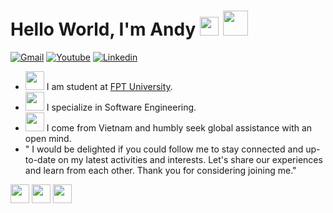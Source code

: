 # Hello World, I'm Andy <img src="https://media.giphy.com/media/u3NqET5KZHkOs/giphy.gif" width="30" /> <img src="https://media.giphy.com/media/vlwVZMjk5ivdYwkDWT/giphy.gif" width="40" />

[![Gmail](https://img.shields.io/twitter/url?label=Gmail&logo=gmail&url=https://gmail.com)](mailto:duy.maianh26@gmail.com)
[![Youtube](https://img.shields.io/twitter/url?label=Youtube&logo=youtube&url=https://youtube.com/channel/UCPyoqMKq7tppeRDZZi01mVQ)](https://www.youtube.com/channel/UCUlSAlxQpWeZzeh1B_CDibg)
[![Linkedin](https://img.shields.io/twitter/url?label=Linkedin&logo=linkedin&url=https://linkedin.com/in/quankun)](https://www.linkedin.com/in/anh-duy-mai-a65683251/)
<br />

- <img src="https://media.giphy.com/media/XuBtcsV266vepmoEYG/giphy.gif" width="30" /> I am student at [FPT University](https://daihoc.fpt.edu.vn/).
- <img src="https://media.giphy.com/media/MCdT1HmNv7nAm7SWTf/giphy.gif" width="30" /> I specialize in Software Engineering.
- <img src="https://media.giphy.com/media/j60Al5O5MRr4AkNmkz/giphy.gif" width="30" /> I come from Vietnam and humbly seek global assistance with an open mind.
- " I would be delighted if you could follow me to stay connected and up-to-date on my latest activities and interests. Let's share our experiences and learn from each other. Thank you for considering joining me."

<img src="https://img.icons8.com/color/256/c-plus-plus-logo.png" width="30" /> <img src="https://img.icons8.com/stickers/256/python.png" width="30" /> <img src="https://img.icons8.com/nolan/256/ibm.png" width="30" />